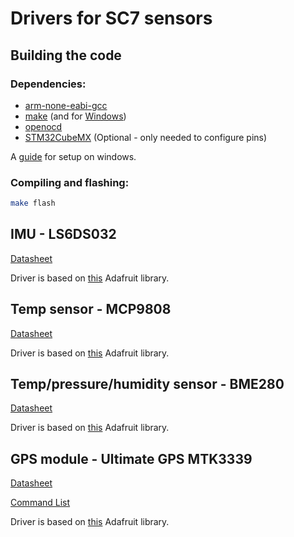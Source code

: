 # Drivers for SC7 sensors

## Building the code

### Dependencies:
- [arm-none-eabi-gcc](https://developer.arm.com/Tools%20and%20Software/GNU%20Toolchain)
- [make](https://www.gnu.org/software/make/) (and for [Windows](https://gnuwin32.sourceforge.net/packages/make.htm))
- [openocd](https://openocd.org/)
- [STM32CubeMX](https://www.st.com/en/development-tools/stm32cubemx.html) (Optional - only needed to configure pins)

A [guide](https://www.youtube.com/watch?v=PxQw5_7yI8Q) for setup on windows.

### Compiling and flashing:

```bash
make flash
```

## IMU - LS6DS032

[Datasheet](https://www.mouser.co.uk/pdfDocs/STM_LSM6DSO32_DS.pdf)

Driver is based on [this](https://github.com/adafruit/Adafruit_LSM6DS) Adafruit library.

## Temp sensor - MCP9808

[Datasheet](https://ww1.microchip.com/downloads/en/DeviceDoc/25095A.pdf)

Driver is based on [this](https://github.com/adafruit/Adafruit_MCP9808_Library) Adafruit library.

## Temp/pressure/humidity sensor - BME280

[Datasheet](https://www.bosch-sensortec.com/media/boschsensortec/downloads/datasheets/bst-bme280-ds002.pdf)

Driver is based on [this](https://github.com/adafruit/Adafruit_BME280_Library) Adafruit library.

## GPS module - Ultimate GPS MTK3339

[Datasheet](https://cdn-shop.adafruit.com/datasheets/GlobalTop-FGPMMOPA6H-Datasheet-V0A.pdf)

[Command List](https://cdn-shop.adafruit.com/datasheets/PMTK_A11.pdf)

Driver is based on [this](https://github.com/adafruit/Adafruit_GPS) Adafruit library.
